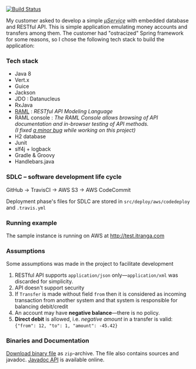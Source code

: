 [![Build Status](https://travis-ci.org/denis-kalinin/vertx-h2-jdo.svg?branch=master)](https://travis-ci.org/denis-kalinin/vertx-h2-jdo)

My customer asked to develop a simple <acronym title="microservice">_&mu;Service_</acronym> with embedded database and RESTful API.
This is simple application emulating money accounts and transfers among them.
The customer had "ostracized" Spring framework for some reasons, so I chose the following tech stack to build the application:
### Tech stack
- Java 8
- Vert.x
- Guice
- Jackson
- JDO : Datanucleus
- RxJava
- [RAML](http://raml.org) : _RESTful API Modeling Language_
- RAML console : _The RAML Console allows browsing of API documentation and in-browser testing of API methods._
<br />_(I fixed [a minor bug](https://github.com/mulesoft/api-console/pull/296) while working on this project)_
- H2 database
- Junit
- slf4j + logback
- Gradle & Groovy
- Handlebars.java

### SDLC &ndash; software development life cycle
GitHub &#x2192; TravisCI &#x2192; AWS S3 &#x2192; AWS CodeCommit

Deployment phase's files for SDLC are stored in `src/deploy/aws/codedeploy` and `.travis.yml`

### Running example
The sample instance is running on AWS at http://test.itranga.com

### Assumptions
Some assumptions was made in the project to facilitate development

1. RESTful API supports `application/json` only&mdash;`application/xml` was discarded for simplicity.
2. API doesn't support security
3. If `Transfer` is made without field `from` then it is considered as incoming transaction from another system and that system is responsible for balancing debit/credit
4. An account may have **negative balance**&mdash;there is no policy.
5. **Direct debit** is allowed, i.e. _negative amount_ in a transfer is valid: `{"from": 12, "to": 1, "amount": -45.42}`

### Binaries and Documentation
[Download binary file](https://s3-eu-west-1.amazonaws.com/vertx-h2-jdo/vertx-h2-jdo.zip) as `zip`-archive. The file also contains sources and javadoc.
[Javadoc API](http://test.itranga.com/javadoc/) is available online.

